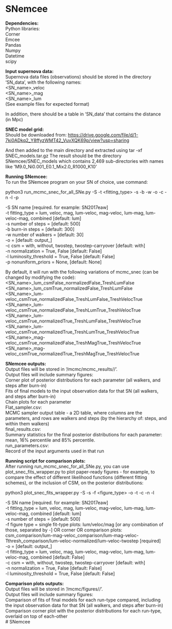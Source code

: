# SNemcee

**Dependencies:** <br>
Python libraries: <br>
Corner <br>
Emcee <br>
Pandas <br>
Numpy <br>
Datetime <br>
scipy <br>


**Input supernova data:** <br>
Supernova data files (observations) should be stored in the directory ‘SN_data’, with the following names: <br>
<SN_name>_veloc <br>
<SN_name>_mag <br>
<SN_name>_lum <br>
(See example files for expected format) <br>

In addition, there should be a table in ‘SN_data’ that contains the distance (in Mpc) <br>


**SNEC model grid:** <br>
Should be downloaded from:
https://drive.google.com/file/d/1-7ki0ADkq2_Y8ffyzWMT42_VuvXQK69p/view?usp=sharing

And then added to the main directory and extracted using
tar -xf SNEC_models.tar.gz
The result should be the directory SNemcee/SNEC_models which contains 2,469 sub-directories with names like 'M9.0_Ni0.001_E0.1_Mix2.0_R1000_K10'

**Running SNemcee:** <br>
To run the SNemcee program on your SN of choice, use command: <br>

python3 run_mcmc_snec_for_all_SNe.py -S <SN name> -t <fitting_type> -s <number of steps> -b <burn-in steps> -w <number of walkers> -o <output directory> -c <csm> -n <normalization> -l <luminosity threshold> -p <nonuniform priors> <br>

-S SN name [required. for example: SN2017eaw]<br>
-t fitting_type = lum, veloc, mag, lum-veloc, mag-veloc, lum-mag, lum-veloc-mag, combined [default: lum]<br>
-s number of steps = <int> [default: 500]<br>
-b burn-in steps = <int> [default: 300]<br>
-w number of walkers = <int> [default: 30]<br>
-o <output directory> = <string> [default: output_<current time>]<br>
-c csm = with, without, twostep, twostep-carryover [default: with]<br>
-n normalization = True, False [default: False]<br>
-l luminosity_threshold = True, False [default: False]<br>
-p nonuniform_priors = None, <dictionary> [default: None]<br>


By default, it will run with the following variations of mcmc_snec (can be changed by modifying the code): <br>
<SN_name>_lum_csmFalse_normalizedFalse_TreshLumFalse <br>
<SN_name>_lum_csmTrue_normalizedFalse_TreshLumFalse <br>
<SN_name>_lum-veloc_csmTrue_normalizedFalse_TreshLumFalse_TreshVelocTrue <br>
<SN_name>_lum-veloc_csmTrue_normalizedFalse_TreshLumTrue_TreshVelocTrue <br>
<SN_name>_lum-veloc_csmTrue_normalizedTrue_TreshLumFalse_TreshVelocTrue <br>
<SN_name>_lum-veloc_csmTrue_normalizedTrue_TreshLumTrue_TreshVelocTrue <br>
<SN_name>_mag-veloc_csmTrue_normalizedFalse_TreshMagTrue_TreshVelocTrue <br>
<SN_name>_mag-veloc_csmTrue_normalizedTrue_TreshMagTrue_TreshVelocTrue <br>

**SNemcee outputs:** <br>
Output files will be stored in ‘/mcmc/mcmc_results/<output directory>/<number of walkers>’. <br>
Output files will include summary figures: <br>
Corner plot of posterior distributions for each parameter (all walkers, and steps after burn-in) <br>
Fits of final models to the input observation data for that SN (all walkers, and steps after burn-in) <br>
Chain plots for each parameter <br>
Flat_sampler.csv: <br>
MCMC sampler output table - a 2D table, where columns are the parameters, and rows are walkers and steps (by the hierarchy of: steps, and within them walkers) <br>
final_results.csv: <br>
Summary statistics for the final posterior distributions for each parameter: mean, 16% percentile and 85% percentile. <br>
run_parameters.csv: <br>
Record of the input arguments used in that run <br>

**Running script for comparison plots:** <br>
After running run_mcmc_snec_for_all_SNe.py, you can use plot_snec_fits_wrapper.py to plot paper-ready figures - for example, to compare the effect of different likelihood functions (different fitting schemes), or the inclusion of CSM, on the posterior distributions: <br>

python3 plot_snec_fits_wrapper.py -S <SN name> -s <number of steps> -f <figure_type> -o <output directory> -t <fitting type> -c <csm> -n <normalization> -l <luminosity threshold> <br>


-S SN name [required. for example: SN2017eaw]<br>
-t fitting_type = lum, veloc, mag, lum-veloc, mag-veloc, lum-mag, lum-veloc-mag, combined [default: lum]<br>
-s number of steps = <int> [default: 500]<br>
-f figure type = single fit-type plots: lum/veloc/mag [or any combination of those, separated by -] OR corner OR comparison plots: csm_comparison/lum-mag-veloc_comparison/lum-mag-veloc-Tthresh_comparison/lum-veloc-normalized/lum-veloc-twostep [required]<br>
-o <output directory> = <string> [default: output_<current time>]<br>
-t fitting_type = lum, veloc, mag, lum-veloc, mag-veloc, lum-mag, lum-veloc-mag, combined [default: False] <br>
-c csm = with, without, twostep, twostep-carryover [default: with]<br>
-n normalization = True, False [default: False]<br>
-l luminosity_threshold = True, False [default: False]<br>


**Comparison plots outputs:** <br>
Output files will be stored in ‘/mcmc/figures/<output directory>/<number of walkers>’. <br>
Output files will include summary figures: <br>
Comparison of fits of final models for each run-type compared, including the input observation data for that SN (all walkers, and steps after burn-in) <br>
Comparison corner plot with the posterior distributions for each run-type, overlaid on top of each-other <br>
    # SNemcee
